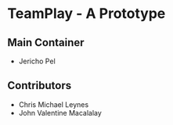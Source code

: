 # TeamPlay - A Prototype
## Main Container
 - Jericho Pel
## Contributors

- Chris Michael Leynes
- John Valentine Macalalay

